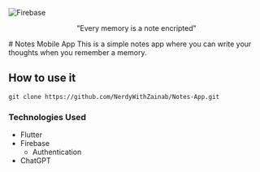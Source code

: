 ![Firebase](https://img.shields.io/badge/Firebase-039BE5?style=for-the-badge&logo=Firebase&logoColor=white)

<p align="center">"Every memory is a note encripted"</p>
# Notes Mobile App
This is a simple notes app where you can write your thoughts when you remember a memory.

## How to use it
```
git clone https://github.com/NerdyWithZainab/Notes-App.git
```

### Technologies Used
- Flutter
- Firebase
    - Authentication
- ChatGPT
